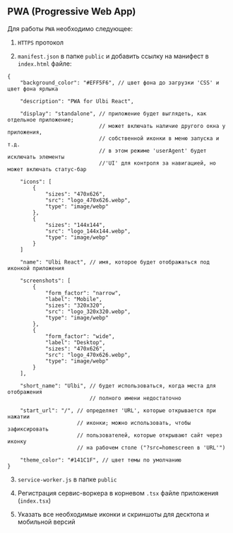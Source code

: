 ## PWA (Progressive Web App)

Для работы `PWA` необходимо следующее:

1. `HTTPS` протокол

2. `manifest.json` в папке `public` и добавить ссылку на манифест в `index.html` файле:
```
{
    "background_color": "#EFF5F6", // цвет фона до загрузки 'CSS' и цвет фона ярлыка

    "description": "PWA for Ulbi React",

    "display": "standalone", // приложение будет выглядеть, как отдельное приложение;
                             // может включать наличие другого окна у приложения, 
                             // собственной иконки в меню запуска и т.д.
                             // в этом режиме 'userAgent' будет исключать элементы 
                             //'UI' для контроля за навигацией, но может включать статус-бар

    "icons": [
        {
            "sizes": "470x626",
            "src": "logo_470x626.webp",
            "type": "image/webp"
        },
        {
            "sizes": "144x144",
            "src": "logo_144x144.webp",
            "type": "image/webp"
        }
    ]

    "name": "Ulbi React", // имя, которое будет отображаться под иконкой приложения
    
    "screenshots": [
        {
            "form_factor": "narrow",
            "label": "Mobile",
            "sizes": "320x320",
            "src": "logo_320x320.webp",
            "type": "image/webp"
        },
        {
            "form_factor": "wide",
            "label": "Desktop",
            "sizes": "470x626",
            "src": "logo_470x626.webp",
            "type": "image/webp"
        }
    ],

    "short_name": "Ulbi", // будет использоваться, когда места для отображения
                          // полного имени недостаточно

    "start_url": "/", // определяет 'URL', которые открывается при нажатии
                      // иконки; можно использовать, чтобы зафиксировать
                      // пользователей, которые открывают сайт через иконку
                      // на рабочем столе ("?src=homescreen в 'URL'")

    "theme_color": "#141C1F", // цвет темы по умолчанию
}
```

3. `service-worker.js` в папке `public`

4. Регистрация сервис-воркера в корневом `.tsx` файле приложения (`index.tsx`)

5. Указать все необходимые иконки и скриншоты для десктопа и мобильной версий
